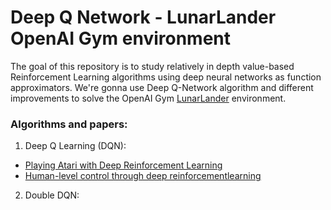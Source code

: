 # Deep Q Network - LunarLander OpenAI Gym environment

The goal of this repository is to study relatively in depth value-based Reinforcement Learning algorithms using deep neural networks as function approximators. We're gonna use Deep Q-Network algorithm and different improvements to solve the OpenAI Gym [LunarLander](https://gym.openai.com/envs/LunarLander-v2/) environment.

### Algorithms and papers:
1. Deep Q Learning (DQN):
  - [Playing Atari with Deep Reinforcement Learning](https://arxiv.org/abs/1312.5602)
  - [Human-level control through deep reinforcementlearning](http://www.readcube.com/articles/10.1038/nature14236)

2. Double DQN:
